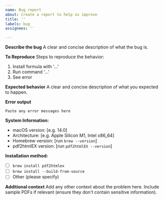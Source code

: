 ```yaml
---
name: Bug report
about: Create a report to help us improve
title: ''
labels: bug
assignees: ''

---
```


**Describe the bug**
A clear and concise description of what the bug is.

**To Reproduce**
Steps to reproduce the behavior:
1. Install formula with '...'
2. Run command '...'
3. See error

**Expected behavior**
A clear and concise description of what you expected to happen.

**Error output**
```
Paste any error messages here
```

**System Information:**
 - macOS version: [e.g. 14.0]
 - Architecture: [e.g. Apple Silicon M1, Intel x86_64]
 - Homebrew version: [run `brew --version`]
 - pdf2htmlEX version: [run `pdf2htmlEX --version`]

**Installation method:**
- [ ] `brew install pdf2htmlex`
- [ ] `brew install --build-from-source`
- [ ] Other (please specify)

**Additional context**
Add any other context about the problem here. Include sample PDFs if relevant (ensure they don't contain sensitive information).